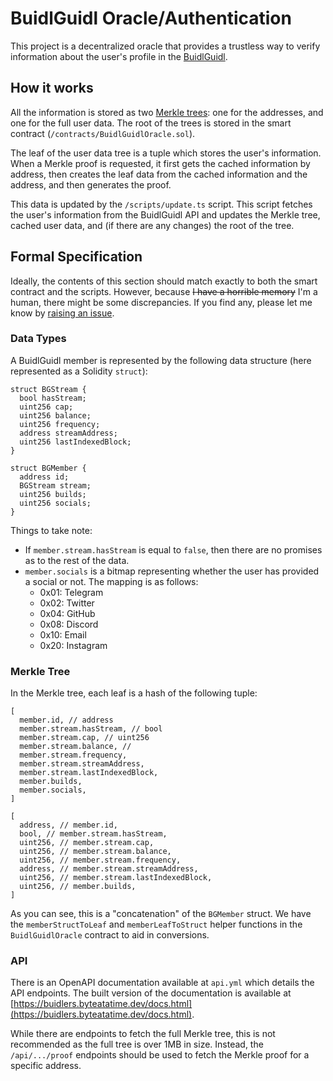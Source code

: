 # BuidlGuidl Oracle/Authentication

This project is a decentralized oracle that provides a trustless way to verify information about the user's profile in the [BuidlGuidl](https://buidlguidl.com).

## How it works

All the information is stored as two [Merkle trees](https://byteatatime.dev/posts/merkle-trees/): one for the addresses, and one for the full user data. The root of the trees is stored in the smart contract (`/contracts/BuidlGuidlOracle.sol`).

The leaf of the user data tree is a tuple which stores the user's information. When a Merkle proof is requested, it first gets the cached information by address, then creates the leaf data from the cached information and the address, and then generates the proof.

This data is updated by the `/scripts/update.ts` script. This script fetches the user's information from the BuidlGuidl API and updates the Merkle tree, cached user data, and (if there are any changes) the root of the tree.


## Formal Specification

Ideally, the contents of this section should match exactly to both the smart contract and the scripts. However, because ~~I have a horrible memory~~ I'm a human, there might be some discrepancies. If you find any, please let me know by [raising an issue](https://github.com/ByteAtATime/buidlguidl-oracle/issues).

### Data Types

A BuidlGuidl member is represented by the following data structure (here represented as a Solidity `struct`):

```solidity
struct BGStream {
  bool hasStream;
  uint256 cap;
  uint256 balance;
  uint256 frequency;
  address streamAddress;
  uint256 lastIndexedBlock;
}

struct BGMember {
  address id;
  BGStream stream;
  uint256 builds;
  uint256 socials;
}
```

Things to take note:
 - If `member.stream.hasStream` is equal to `false`, then there are no promises as to the rest of the data.
 - `member.socials` is a bitmap representing whether the user has provided a social or not. The mapping is as follows:
   - 0x01: Telegram
   - 0x02: Twitter
   - 0x04: GitHub
   - 0x08: Discord
   - 0x10: Email
   - 0x20: Instagram

### Merkle Tree

In the Merkle tree, each leaf is a hash of the following tuple:

```solidity
[
  member.id, // address
  member.stream.hasStream, // bool
  member.stream.cap, // uint256
  member.stream.balance, // 
  member.stream.frequency,
  member.stream.streamAddress,
  member.stream.lastIndexedBlock,
  member.builds,
  member.socials,
]

[
  address, // member.id,
  bool, // member.stream.hasStream,
  uint256, // member.stream.cap,
  uint256, // member.stream.balance,
  uint256, // member.stream.frequency,
  address, // member.stream.streamAddress,
  uint256, // member.stream.lastIndexedBlock,
  uint256, // member.builds,
]
```

As you can see, this is a "concatenation" of the `BGMember` struct. We have the `memberStructToLeaf` and `memberLeafToStruct` helper functions in the `BuidlGuidlOracle` contract to aid in conversions.

### API

There is an OpenAPI documentation available at `api.yml` which details the API endpoints. The built version of the documentation is available at [https://buidlers.byteatatime.dev/docs.html](https://buidlers.byteatatime.dev/docs.html).

While there are endpoints to fetch the full Merkle tree, this is not recommended as the full tree is over 1MB in size. Instead, the `/api/.../proof` endpoints should be used to fetch the Merkle proof for a specific address.

